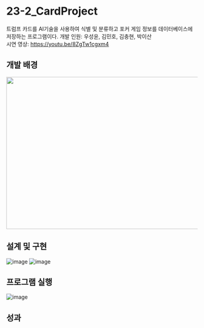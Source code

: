 # 23-2_CardProject
트럼프 카드를 AI기술을 사용하여 식별 및 분류하고 포커 게임 정보를 데이터베이스에 저장하는 프로그램이다.
개발 인원: 우성윤, 김민호, 김충현, 박이산   
시연 영상: https://youtu.be/8ZgTw1cgxm4   

## 개발 배경
<img src="https://github.com/user-attachments/assets/dfaa481d-28f0-4996-9505-ef32db6c03f5" width="600" height="400"/>

## 설계 및 구현
![image](https://github.com/user-attachments/assets/da63c015-b35e-442a-a0c6-5b861588c352)
![image](https://github.com/user-attachments/assets/b88865ff-68c8-4013-8a39-2d5900078109)

## 프로그램 실행
![image](https://github.com/user-attachments/assets/c3f882ad-72b9-4bec-9805-122b1c2fc936)

## 성과
